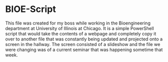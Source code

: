 # BIOE-Script
This file was created for my boss while working in the Bioengineering department at University of Illinois at Chicago. It is a simple PowerShell script that would take the contents of a webpage and completely copy it over to another file that was constantly being updated and projected onto a screen in the hallway. The screen consisted of a slideshow and the file we were changing was of a current seminar that was happening sometime that week.
